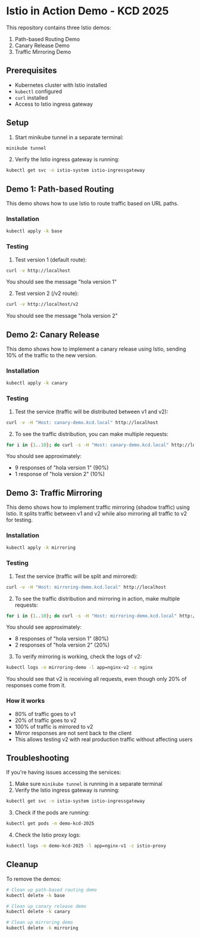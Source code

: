 # Istio in Action Demo - KCD 2025

This repository contains three Istio demos:

1. Path-based Routing Demo
2. Canary Release Demo
3. Traffic Mirroring Demo

## Prerequisites

- Kubernetes cluster with Istio installed
- `kubectl` configured
- `curl` installed
- Access to Istio ingress gateway

## Setup

1. Start minikube tunnel in a separate terminal:

```bash
minikube tunnel
```

2. Verify the Istio ingress gateway is running:

```bash
kubectl get svc -n istio-system istio-ingressgateway
```

## Demo 1: Path-based Routing

This demo shows how to use Istio to route traffic based on URL paths.

### Installation

```bash
kubectl apply -k base
```

### Testing

1. Test version 1 (default route):

```bash
curl -v http://localhost
```

You should see the message "hola version 1"

2. Test version 2 (/v2 route):

```bash
curl -v http://localhost/v2
```

You should see the message "hola version 2"

## Demo 2: Canary Release

This demo shows how to implement a canary release using Istio, sending 10% of the traffic to the new version.

### Installation

```bash
kubectl apply -k canary
```

### Testing

1. Test the service (traffic will be distributed between v1 and v2):

```bash
curl -v -H "Host: canary-demo.kcd.local" http://localhost
```

2. To see the traffic distribution, you can make multiple requests:

```bash
for i in {1..10}; do curl -s -H "Host: canary-demo.kcd.local" http://localhost | grep hola; done
```

You should see approximately:

- 9 responses of "hola version 1" (90%)
- 1 response of "hola version 2" (10%)

## Demo 3: Traffic Mirroring

This demo shows how to implement traffic mirroring (shadow traffic) using Istio. It splits traffic between v1 and v2 while also mirroring all traffic to v2 for testing.

### Installation

```bash
kubectl apply -k mirroring
```

### Testing

1. Test the service (traffic will be split and mirrored):

```bash
curl -v -H "Host: mirroring-demo.kcd.local" http://localhost
```

2. To see the traffic distribution and mirroring in action, make multiple requests:

```bash
for i in {1..10}; do curl -s -H "Host: mirroring-demo.kcd.local" http://localhost | grep hola; done
```

You should see approximately:

- 8 responses of "hola version 1" (80%)
- 2 responses of "hola version 2" (20%)

3. To verify mirroring is working, check the logs of v2:

```bash
kubectl logs -n mirroring-demo -l app=nginx-v2 -c nginx
```

You should see that v2 is receiving all requests, even though only 20% of responses come from it.

### How it works

- 80% of traffic goes to v1
- 20% of traffic goes to v2
- 100% of traffic is mirrored to v2
- Mirror responses are not sent back to the client
- This allows testing v2 with real production traffic without affecting users

## Troubleshooting

If you're having issues accessing the services:

1. Make sure `minikube tunnel` is running in a separate terminal
2. Verify the Istio ingress gateway is running:

```bash
kubectl get svc -n istio-system istio-ingressgateway
```

3. Check if the pods are running:

```bash
kubectl get pods -n demo-kcd-2025
```

4. Check the Istio proxy logs:

```bash
kubectl logs -n demo-kcd-2025 -l app=nginx-v1 -c istio-proxy
```

## Cleanup

To remove the demos:

```bash
# Clean up path-based routing demo
kubectl delete -k base

# Clean up canary release demo
kubectl delete -k canary

# Clean up mirroring demo
kubectl delete -k mirroring
```

